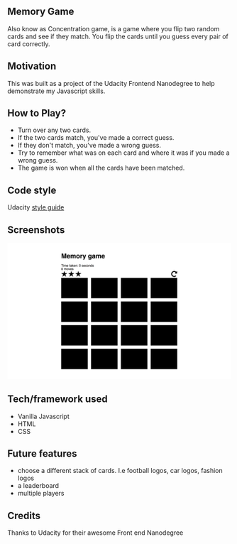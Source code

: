 ## Memory Game
Also know as Concentration game, is a game where you flip two random cards and see if they match. You flip the cards until you guess every pair of card correctly.

## Motivation
This was built as a project of the Udacity Frontend Nanodegree to help demonstrate my Javascript skills.

## How to Play?
- Turn over any two cards.
- If the two cards match, you've made a correct guess.
- If they don't match, you've made a wrong guess.
- Try to remember what was on each card and where it was if you made a wrong guess.
- The game is won when all the cards have been matched.

## Code style
Udacity [style guide](http://udacity.github.io/frontend-nanodegree-styleguide/index.html)

## Screenshots
![Memory game](img/screenshot.png)

## Tech/framework used
- Vanilla Javascript
- HTML
- CSS

## Future features

- choose a different stack of cards. I.e football logos, car logos, fashion logos
- a leaderboard
- multiple players

## Credits
Thanks to Udacity for their awesome Front end Nanodegree